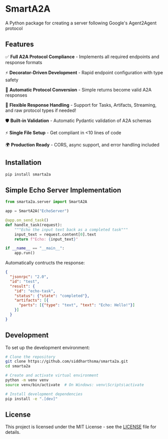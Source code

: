 # SmartA2A

A Python package for creating a server following Google's Agent2Agent protocol

## Features

✅ **Full A2A Protocol Compliance** - Implements all required endpoints and response formats

⚡ **Decorator-Driven Development** - Rapid endpoint configuration with type safety

🧩 **Automatic Protocol Conversion** - Simple returns become valid A2A responses 

🔀 **Flexible Response Handling** - Support for Tasks, Artifacts, Streaming, and raw protocol types if needed!

🛡️ **Built-in Validation** - Automatic Pydantic validation of A2A schemas  

⚡ **Single File Setup** - Get compliant in <10 lines of code

🌍 **Production Ready** - CORS, async support, and error handling included

## Installation

```bash
pip install smarta2a
```

## Simple Echo Server Implementation

```python
from smarta2a.server import SmartA2A

app = SmartA2A("EchoServer")

@app.on_send_task()
def handle_task(request):
    """Echo the input text back as a completed task"""
    input_text = request.content[0].text
    return f"Echo: {input_text}"

if __name__ == "__main__":
    app.run()
```

Automatically contructs the response:

```json
{
  "jsonrpc": "2.0",
  "id": "test",
  "result": {
    "id": "echo-task",
    "status": {"state": "completed"},
    "artifacts": [{
      "parts": [{"type": "text", "text": "Echo: Hello!"}]
    }]
  }
}
```

## Development

To set up the development environment:

```bash
# Clone the repository
git clone https://github.com/siddharthsma/smarta2a.git
cd smarta2a

# Create and activate virtual environment
python -m venv venv
source venv/bin/activate  # On Windows: venv\Scripts\activate

# Install development dependencies
pip install -e ".[dev]"
```

## License

This project is licensed under the MIT License - see the [LICENSE](LICENSE) file for details. 